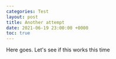 ```yaml
---
categories: Test
layout: post
title: Another attempt
date: 2021-06-19 23:00:00 +0000
toc: true
---
```

Here goes. Let's see if this works this time